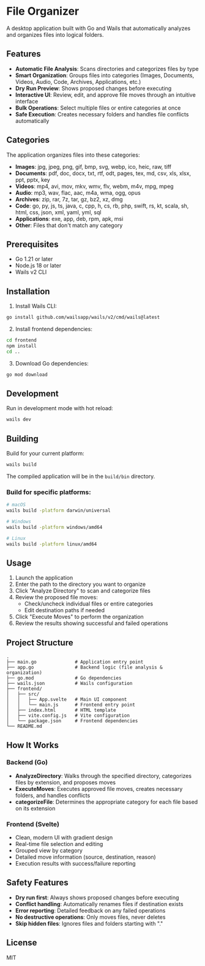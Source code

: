 # File Organizer

A desktop application built with Go and Wails that automatically analyzes and organizes files into logical folders.

## Features

- **Automatic File Analysis**: Scans directories and categorizes files by type
- **Smart Organization**: Groups files into categories (Images, Documents, Videos, Audio, Code, Archives, Applications, etc.)
- **Dry Run Preview**: Shows proposed changes before executing
- **Interactive UI**: Review, edit, and approve file moves through an intuitive interface
- **Bulk Operations**: Select multiple files or entire categories at once
- **Safe Execution**: Creates necessary folders and handles file conflicts automatically

## Categories

The application organizes files into these categories:

- **Images**: jpg, jpeg, png, gif, bmp, svg, webp, ico, heic, raw, tiff
- **Documents**: pdf, doc, docx, txt, rtf, odt, pages, tex, md, csv, xls, xlsx, ppt, pptx, key
- **Videos**: mp4, avi, mov, mkv, wmv, flv, webm, m4v, mpg, mpeg
- **Audio**: mp3, wav, flac, aac, m4a, wma, ogg, opus
- **Archives**: zip, rar, 7z, tar, gz, bz2, xz, dmg
- **Code**: go, py, js, ts, java, c, cpp, h, cs, rb, php, swift, rs, kt, scala, sh, html, css, json, xml, yaml, yml, sql
- **Applications**: exe, app, deb, rpm, apk, msi
- **Other**: Files that don't match any category

## Prerequisites

- Go 1.21 or later
- Node.js 18 or later
- Wails v2 CLI

## Installation

1. Install Wails CLI:
```bash
go install github.com/wailsapp/wails/v2/cmd/wails@latest
```

2. Install frontend dependencies:
```bash
cd frontend
npm install
cd ..
```

3. Download Go dependencies:
```bash
go mod download
```

## Development

Run in development mode with hot reload:

```bash
wails dev
```

## Building

Build for your current platform:

```bash
wails build
```

The compiled application will be in the `build/bin` directory.

### Build for specific platforms:

```bash
# macOS
wails build -platform darwin/universal

# Windows
wails build -platform windows/amd64

# Linux
wails build -platform linux/amd64
```

## Usage

1. Launch the application
2. Enter the path to the directory you want to organize
3. Click "Analyze Directory" to scan and categorize files
4. Review the proposed file moves:
   - Check/uncheck individual files or entire categories
   - Edit destination paths if needed
5. Click "Execute Moves" to perform the organization
6. Review the results showing successful and failed operations

## Project Structure

```
.
├── main.go              # Application entry point
├── app.go               # Backend logic (file analysis & organization)
├── go.mod               # Go dependencies
├── wails.json           # Wails configuration
├── frontend/
│   ├── src/
│   │   ├── App.svelte   # Main UI component
│   │   └── main.js      # Frontend entry point
│   ├── index.html       # HTML template
│   ├── vite.config.js   # Vite configuration
│   └── package.json     # Frontend dependencies
└── README.md
```

## How It Works

### Backend (Go)

- **AnalyzeDirectory**: Walks through the specified directory, categorizes files by extension, and proposes moves
- **ExecuteMoves**: Executes approved file moves, creates necessary folders, and handles conflicts
- **categorizeFile**: Determines the appropriate category for each file based on its extension

### Frontend (Svelte)

- Clean, modern UI with gradient design
- Real-time file selection and editing
- Grouped view by category
- Detailed move information (source, destination, reason)
- Execution results with success/failure reporting

## Safety Features

- **Dry run first**: Always shows proposed changes before executing
- **Conflict handling**: Automatically renames files if destination exists
- **Error reporting**: Detailed feedback on any failed operations
- **No destructive operations**: Only moves files, never deletes
- **Skip hidden files**: Ignores files and folders starting with "."

## License

MIT